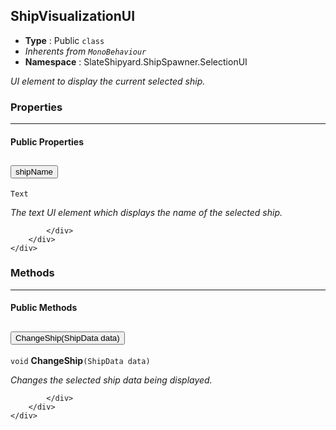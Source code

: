 ## ShipVisualizationUI
* **Type** : Public `class`
* _Inherents from `MonoBehaviour`_ 
* **Namespace** : SlateShipyard.ShipSpawner.SelectionUI

_UI element to display the current selected ship._





### Properties

---


#### Public Properties
<div class="accordion" id="properties">
	<div class="accordion-item">
		<h2 class="accordion-header">
           <button id="shipName-heading" class="accordion-button collapsed" type="button" data-bs-toggle="collapse" data-bs-target="#shipName" aria-expanded="false" aria-controls="shipName">
            shipName
			</button>
		</h2>
		<div id="shipName" class="accordion-collapse collapse" aria-labelledby="shipName-heading" data-bs-parent="#properties">
			<div class="accordion-body">
				<p class="my-0 ms-2"><p class="my-0 ms-2"><code>Text</code></p>
</p>
<p class="my-0 ms-2"><i>The text UI element which displays the name of the selected ship.</i></p>
				
				
			</div>
		</div>
	</div>
</div>



### Methods

---


#### Public Methods
<div class="accordion" id="methods">
	<div class="accordion-item">
		<h2 class="accordion-header">
           <button id="ChangeShipShipDatadata-heading" class="accordion-button collapsed" type="button" data-bs-toggle="collapse" data-bs-target="#ChangeShipShipDatadata" aria-expanded="false" aria-controls="ChangeShipShipDatadata">
            ChangeShip(ShipData data)
			</button>
		</h2>
		<div id="ChangeShipShipDatadata" class="accordion-collapse collapse" aria-labelledby="ChangeShipShipDatadata-heading" data-bs-parent="#methods">
			<div class="accordion-body">
				<p class="my-0 ms-2"><code>void</code> <strong>ChangeShip</strong><code>(ShipData data)</code></p>

<p class="my-0 ms-2"><i>Changes the selected ship data being displayed.</i></p>
				
				
			</div>
		</div>
	</div>
</div>


